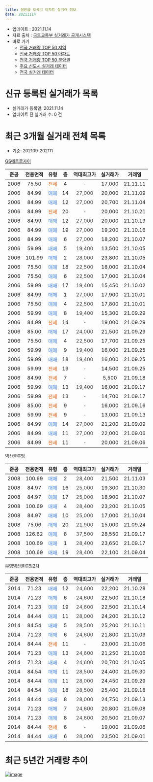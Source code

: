 ```yaml
---
title: 칠원읍 오곡리 아파트 실거래 정보
date: 20211114
---
```


* 업데이트 : 2021.11.14
* 자료 출처 : [국토교통부 실거래가 공개시스템](http://rt.molit.go.kr)
* 바로 가기
    * [전국 거래량 TOP 50 지역](https://apt-info.github.io/apt-trade-info/tr)
    * [전국 거래량 TOP 50 아파트](https://apt-info.github.io/apt-trade-info/ta)
    * [전국 거래량 TOP 50 분양권](https://apt-info.github.io/apt-trade-info/tb)
    * [주요 신도시 실거래 데이터](https://apt-info.github.io/apt-trade-info/newtown)
    * [전국 실거래 데이터](https://apt-info.github.io/apt-trade-info/all)



<script async src="https://pagead2.googlesyndication.com/pagead/js/adsbygoogle.js"></script>
<!-- 기본광고 -->
<ins class="adsbygoogle"
     style="display:block"
     data-ad-client="ca-pub-1142216861245946"
     data-ad-slot="4805727019"
     data-ad-format="auto"
     data-full-width-responsive="true"></ins>
<script>
     (adsbygoogle = window.adsbygoogle || []).push({});
</script>


# 신규 등록된 실거래가 목록

* 실거래가 등록일: 2021.11.14
* 업데이트 된 실거래 수: 0 건




<script async src="https://pagead2.googlesyndication.com/pagead/js/adsbygoogle.js"></script>
<!-- 기본광고 -->
<ins class="adsbygoogle"
     style="display:block"
     data-ad-client="ca-pub-1142216861245946"
     data-ad-slot="4805727019"
     data-ad-format="auto"
     data-full-width-responsive="true"></ins>
<script>
     (adsbygoogle = window.adsbygoogle || []).push({});
</script>


# 최근 3개월 실거래 전체 목록
* 기준: 202109-202111


[GS메트로자이](https://search.naver.com/search.naver?query=GS%EB%A9%94%ED%8A%B8%EB%A1%9C%EC%9E%90%EC%9D%B4)

|준공|전용면적|유형|층|역대최고가|실거래가|거래일|
|:---:|:---:|:---:|:---:|:---:|:---:|:---:|
|2006|75.50|<span style="color:#FF5A00">전세</span>|4|<span style="color:#444444">-</span>|17,000|21.11.11|
|2006|84.99|<span style="color:#4285F3">매매</span>|14|<span style="color:#444444">27,000</span>|20,000|21.11.09|
|2006|84.99|<span style="color:#4285F3">매매</span>|12|<span style="color:#444444">27,000</span>|20,700|21.11.04|
|2006|84.99|<span style="color:#FF5A00">전세</span>|20|<span style="color:#444444">-</span>|20,000|21.10.21|
|2006|84.99|<span style="color:#4285F3">매매</span>|12|<span style="color:#444444">27,000</span>|20,000|21.10.19|
|2006|84.99|<span style="color:#4285F3">매매</span>|19|<span style="color:#444444">27,000</span>|19,200|21.10.16|
|2006|84.99|<span style="color:#4285F3">매매</span>|6|<span style="color:#444444">27,000</span>|18,200|21.10.07|
|2006|59.99|<span style="color:#4285F3">매매</span>|5|<span style="color:#444444">19,400</span>|13,500|21.10.05|
|2006|101.99|<span style="color:#4285F3">매매</span>|2|<span style="color:#444444">28,000</span>|23,800|21.10.05|
|2006|75.50|<span style="color:#4285F3">매매</span>|18|<span style="color:#444444">22,500</span>|18,000|21.10.04|
|2006|75.50|<span style="color:#4285F3">매매</span>|6|<span style="color:#444444">22,500</span>|17,000|21.10.04|
|2006|59.99|<span style="color:#4285F3">매매</span>|17|<span style="color:#444444">19,400</span>|15,450|21.10.02|
|2006|84.99|<span style="color:#4285F3">매매</span>|1|<span style="color:#444444">27,000</span>|17,900|21.10.01|
|2006|75.50|<span style="color:#4285F3">매매</span>|4|<span style="color:#444444">22,500</span>|17,800|21.10.01|
|2006|59.99|<span style="color:#4285F3">매매</span>|8|<span style="color:#444444">19,400</span>|15,300|21.09.29|
|2006|84.99|<span style="color:#FF5A00">전세</span>|14|<span style="color:#444444">-</span>|19,000|21.09.29|
|2006|85.00|<span style="color:#4285F3">매매</span>|17|<span style="color:#444444">24,000</span>|21,500|21.09.29|
|2006|75.50|<span style="color:#4285F3">매매</span>|4|<span style="color:#444444">22,500</span>|17,700|21.09.25|
|2006|59.99|<span style="color:#4285F3">매매</span>|9|<span style="color:#444444">19,400</span>|16,000|21.09.25|
|2006|59.99|<span style="color:#4285F3">매매</span>|18|<span style="color:#444444">19,400</span>|16,000|21.09.25|
|2006|59.99|<span style="color:#FF5A00">전세</span>|19|<span style="color:#444444">-</span>|14,500|21.09.25|
|2006|84.99|<span style="color:#FF5A00">전세</span>|7|<span style="color:#444444">-</span>|5,500|21.09.18|
|2006|59.99|<span style="color:#4285F3">매매</span>|13|<span style="color:#444444">19,400</span>|16,000|21.09.17|
|2006|59.99|<span style="color:#FF5A00">전세</span>|13|<span style="color:#444444">-</span>|14,700|21.09.17|
|2006|85.00|<span style="color:#FF5A00">전세</span>|9|<span style="color:#444444">-</span>|16,000|21.09.16|
|2006|59.99|<span style="color:#FF5A00">전세</span>|9|<span style="color:#444444">-</span>|13,000|21.09.13|
|2006|84.99|<span style="color:#4285F3">매매</span>|14|<span style="color:#444444">27,000</span>|21,200|21.09.09|
|2006|84.99|<span style="color:#4285F3">매매</span>|11|<span style="color:#444444">27,000</span>|22,000|21.09.06|
|2006|84.99|<span style="color:#FF5A00">전세</span>|11|<span style="color:#444444">-</span>|20,000|21.09.06|

[벽산블루밍](https://search.naver.com/search.naver?query=%EB%B2%BD%EC%82%B0%EB%B8%94%EB%A3%A8%EB%B0%8D)

|준공|전용면적|유형|층|역대최고가|실거래가|거래일|
|:---:|:---:|:---:|:---:|:---:|:---:|:---:|
|2008|100.69|<span style="color:#4285F3">매매</span>|2|<span style="color:#444444">28,400</span>|21,500|21.11.03|
|2008|84.97|<span style="color:#4285F3">매매</span>|16|<span style="color:#444444">25,000</span>|19,300|21.10.30|
|2008|84.97|<span style="color:#4285F3">매매</span>|17|<span style="color:#444444">25,000</span>|18,900|21.10.07|
|2008|100.69|<span style="color:#4285F3">매매</span>|4|<span style="color:#444444">28,400</span>|23,200|21.10.05|
|2008|84.97|<span style="color:#4285F3">매매</span>|10|<span style="color:#444444">25,000</span>|17,000|21.10.04|
|2008|75.06|<span style="color:#4285F3">매매</span>|20|<span style="color:#444444">21,900</span>|15,000|21.09.24|
|2008|126.62|<span style="color:#4285F3">매매</span>|8|<span style="color:#444444">37,500</span>|28,550|21.09.17|
|2008|100.69|<span style="color:#4285F3">매매</span>|1|<span style="color:#444444">28,400</span>|23,650|21.09.17|
|2008|100.69|<span style="color:#4285F3">매매</span>|19|<span style="color:#444444">28,400</span>|22,100|21.09.04|

[부영벽산블루밍2차](https://search.naver.com/search.naver?query=%EB%B6%80%EC%98%81%EB%B2%BD%EC%82%B0%EB%B8%94%EB%A3%A8%EB%B0%8D2%EC%B0%A8)

|준공|전용면적|유형|층|역대최고가|실거래가|거래일|
|:---:|:---:|:---:|:---:|:---:|:---:|:---:|
|2014|71.23|<span style="color:#4285F3">매매</span>|12|<span style="color:#444444">24,600</span>|22,200|21.10.28|
|2014|71.23|<span style="color:#4285F3">매매</span>|6|<span style="color:#444444">24,600</span>|22,500|21.10.18|
|2014|71.23|<span style="color:#4285F3">매매</span>|19|<span style="color:#444444">24,600</span>|22,500|21.10.14|
|2014|84.44|<span style="color:#4285F3">매매</span>|11|<span style="color:#444444">28,000</span>|24,200|21.10.12|
|2014|84.54|<span style="color:#4285F3">매매</span>|5|<span style="color:#444444">28,500</span>|25,200|21.10.11|
|2014|71.23|<span style="color:#4285F3">매매</span>|6|<span style="color:#444444">24,600</span>|21,800|21.10.09|
|2014|84.44|<span style="color:#FF5A00">전세</span>|11|<span style="color:#444444">-</span>|23,000|21.10.06|
|2014|71.23|<span style="color:#4285F3">매매</span>|13|<span style="color:#444444">24,600</span>|21,250|21.10.06|
|2014|71.23|<span style="color:#4285F3">매매</span>|4|<span style="color:#444444">24,600</span>|20,700|21.10.05|
|2014|84.54|<span style="color:#4285F3">매매</span>|11|<span style="color:#444444">28,500</span>|24,400|21.09.30|
|2014|84.44|<span style="color:#4285F3">매매</span>|11|<span style="color:#444444">28,000</span>|24,450|21.09.29|
|2014|84.54|<span style="color:#4285F3">매매</span>|18|<span style="color:#444444">28,500</span>|25,400|21.09.18|
|2014|84.44|<span style="color:#4285F3">매매</span>|8|<span style="color:#444444">28,000</span>|24,750|21.09.13|
|2014|71.23|<span style="color:#4285F3">매매</span>|7|<span style="color:#444444">24,600</span>|20,800|21.09.08|
|2014|71.23|<span style="color:#4285F3">매매</span>|8|<span style="color:#444444">24,600</span>|20,500|21.09.07|
|2014|84.44|<span style="color:#FF5A00">전세</span>|6|<span style="color:#444444">-</span>|19,000|21.09.06|
|2014|84.44|<span style="color:#4285F3">매매</span>|6|<span style="color:#444444">28,000</span>|23,500|21.09.01|



<script async src="https://pagead2.googlesyndication.com/pagead/js/adsbygoogle.js"></script>
<!-- 기본광고 -->
<ins class="adsbygoogle"
     style="display:block"
     data-ad-client="ca-pub-1142216861245946"
     data-ad-slot="4805727019"
     data-ad-format="auto"
     data-full-width-responsive="true"></ins>
<script>
     (adsbygoogle = window.adsbygoogle || []).push({});
</script>


# 최근 5년간 거래량 추이


<div style="width:100%;">
    <canvas id="deal_progress" height="200"></canvas>
</div>

<script>
new Chart(document.getElementById("deal_progress"), {
    type: 'line',
    data: {
        labels: ['16.01','16.02','16.03','16.04','16.05','16.06','16.07','16.08','16.09','16.10','16.11','16.12','17.01','17.02','17.03','17.04','17.05','17.06','17.07','17.08','17.09','17.10','17.11','17.12','18.01','18.02','18.03','18.04','18.05','18.06','18.07','18.08','18.09','18.10','18.11','18.12','19.01','19.02','19.03','19.04','19.05','19.06','19.07','19.08','19.09','19.10','19.11','19.12','20.01','20.02','20.03','20.04','20.05','20.06','20.07','20.08','20.09','20.10','20.11','20.12','21.01','21.02','21.03','21.04','21.05','21.06','21.07','21.08','21.09','21.10','21.11'],
        datasets: [{
            label: '매매/분양권',
            data: [20,11,20,8,13,9,15,7,20,19,24,17,3,4,19,10,10,9,14,13,9,13,9,11,11,8,22,7,5,7,5,9,14,11,10,6,7,11,10,6,7,14,10,11,14,13,11,12,21,17,21,17,10,21,18,17,18,28,25,39,18,18,24,16,18,21,16,22,19,22,3],
            borderColor: "rgba(66, 133, 243, 1)",
            backgroundColor: "rgba(66, 133, 243, 0.05)",
            borderWidth: 1,
            pointRadius: 0,
            fill: false,
            lineTension: 0
        },{
            label: '전/월세',
            data: [16,11,8,7,9,9,11,11,10,19,7,9,8,13,9,6,8,4,7,16,11,5,8,11,12,9,9,8,9,5,9,17,14,10,10,4,18,10,10,7,7,3,10,7,5,6,9,9,12,9,7,8,6,5,7,10,7,6,7,6,10,5,5,3,5,2,2,4,8,2,1],
            borderColor: "rgba(255, 90, 0, 1)",
            backgroundColor: "rgba(255, 90, 0, 0.05)",
            borderWidth: 1,
            pointRadius: 0,
            fill: false,
            lineTension: 0
        },{
            label: '합계',
            data: [36,22,28,15,22,18,26,18,30,38,31,26,11,17,28,16,18,13,21,29,20,18,17,22,23,17,31,15,14,12,14,26,28,21,20,10,25,21,20,13,14,17,20,18,19,19,20,21,33,26,28,25,16,26,25,27,25,34,32,45,28,23,29,19,23,23,18,26,27,24,4],
            borderColor: "rgba(0, 0, 0, 1)",
            backgroundColor: "rgba(0, 0, 0, 0.03)",
            borderWidth: 0.1,
            pointRadius: 0,
            fill: true,
            lineTension: 0
        }
        ]
    },
    options: {
        responsive: true,
        title: {
            display: false
        },
        tooltips: {
            mode: 'index',
            intersect: false
        },
        hover: {
            mode: 'nearest',
            intersect: true
        },
        scales: {
            xAxes: [{
                display: true,
                scaleLabel: {
                    display: true,
                    labelString: '년/월'
                }
            }],
            yAxes: [{
                display: true,
                ticks: {
                    suggestedMin: 0,
                },
                scaleLabel: {
                    display: true,
                    labelString: '실거래 수'
                }
            }]
        }
    }
});

</script>


[![image](https://apt-info.github.io/images/2020-01-03-apt-trade-info/1024x500.png)](https://play.google.com/store/apps/details?id=com.aptinfo.apttradeinfo)

